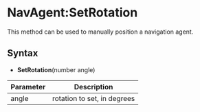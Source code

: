 # NavAgent:SetRotation

This method can be used to manually position a navigation agent.

## Syntax

- **SetRotation**(number angle)

Parameter | Description 
-|-
angle | rotation to set, in degrees
